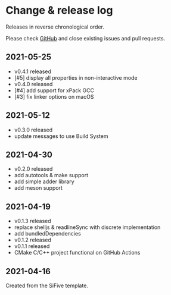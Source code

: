 # Change & release log

Releases in reverse chronological order.

Please check
[GitHub](https://github.com/xpack/hello-world-template-xpack/issues/)
and close existing issues and pull requests.

## 2021-05-25

- v0.4.1 released
- [#5] display all properties in non-interactive mode
- v0.4.0 released
- [#4] add support for xPack GCC
- [#3] fix linker options on macOS

## 2021-05-12

- v0.3.0 released
- update messages to use Build System

## 2021-04-30

- v0.2.0 released
- add autotools & make support
- add simple adder library
- add meson support

## 2021-04-19

- v0.1.3 released
- replace shelljs & readlineSync with discrete implementation
- add bundledDependencies
- v0.1.2 released
- v0.1.1 released
- CMake C/C++ project functional on GitHub Actions

## 2021-04-16

Created from the SiFive template.
